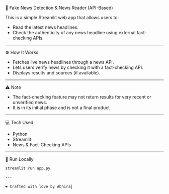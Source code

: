  📰 Fake News Detection & News Reader (API-Based)

This is a simple Streamlit web app that allows users to:
- Read the latest news headlines.
- Check the authenticity of any news headline using external fact-checking APIs.

---

 ⚙️ How It Works
- Fetches live news headlines through a news API.
- Lets users verify news by checking it with a fact-checking API.
- Displays results and sources (if available).

---

 ⚠️ Note
- The fact-checking feature may not return results for very recent or unverified news.
- It is in its initial phase and is not a final product
  
---

💻 Tech Used
- Python  
- Streamlit  
- News & Fact-Checking APIs

---

 🚀 Run Locally
```bash
streamlit run app.py

---

❤️ Crafted with love by Abhiraj
